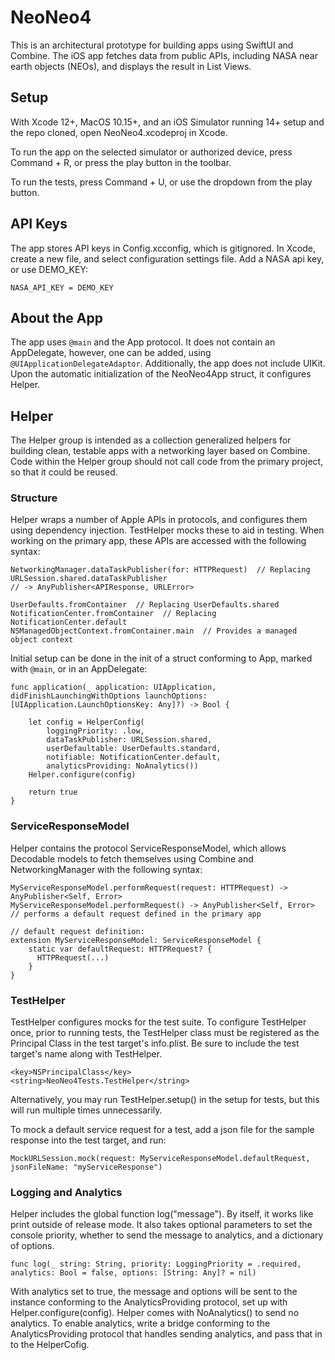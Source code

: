 # NeoNeo4

This is an architectural prototype for building apps using SwiftUI and Combine. The iOS app fetches data from public APIs, including NASA near earth objects (NEOs), and displays the result in List Views.

## Setup

With Xcode 12+, MacOS 10.15+, and an iOS Simulator running 14+ setup and the repo cloned, open NeoNeo4.xcodeproj in Xcode.

To run the app on the selected simulator or authorized device, press Command + R, or press the play button in the toolbar.

To run the tests, press Command + U, or use the dropdown from the play button.

## API Keys

The app stores API keys in Config.xcconfig, which is gitignored. In Xcode, create a new file, and select configuration settings file. Add a NASA api key, or use DEMO_KEY:

```
NASA_API_KEY = DEMO_KEY
```

## About the App

The app uses `@main` and the App protocol. It does not contain an AppDelegate, however, one can be added, using `@UIApplicationDelegateAdaptor`. Additionally, the app does not include UIKit. Upon the automatic initialization of the NeoNeo4App struct, it configures Helper.

## Helper

The Helper group is intended as a collection generalized helpers for building clean, testable apps with a networking layer based on Combine. Code within the Helper group should not call code from the primary project, so that it could be reused.

### Structure

Helper wraps a number of Apple APIs in protocols, and configures them using dependency injection. TestHelper mocks these to aid in testing. When working on the primary app, these APIs are accessed with the following syntax:

```
NetworkingManager.dataTaskPublisher(for: HTTPRequest)  // Replacing URLSession.shared.dataTaskPublisher
// -> AnyPublisher<APIResponse, URLError>

UserDefaults.fromContainer  // Replacing UserDefaults.shared
NotificationCenter.fromContainer  // Replacing NotificationCenter.default
NSManagedObjectContext.fromContainer.main  // Provides a managed object context
```

Initial setup can be done in the init of a struct conforming to App, marked with `@main`, or in an AppDelegate:
```
func application(_ application: UIApplication, didFinishLaunchingWithOptions launchOptions: [UIApplication.LaunchOptionsKey: Any]?) -> Bool {

    let config = HelperConfig(
        loggingPriority: .low,
        dataTaskPublisher: URLSession.shared,
        userDefaultable: UserDefaults.standard,
        notifiable: NotificationCenter.default,
        analyticsProviding: NoAnalytics())
    Helper.configure(config)

    return true
}
```

### ServiceResponseModel

Helper contains the protocol ServiceResponseModel, which allows Decodable models to fetch themselves using Combine and NetworkingManager with the following syntax:

```
MyServiceResponseModel.performRequest(request: HTTPRequest) -> AnyPublisher<Self, Error>
MyServiceResponseModel.performRequest() -> AnyPublisher<Self, Error>  // performs a default request defined in the primary app

// default request definition:
extension MyServiceResponseModel: ServiceResponseModel {
    static var defaultRequest: HTTPRequest? {
      HTTPRequest(...)
    }
}
```

### TestHelper

TestHelper configures mocks for the test suite. To configure TestHelper once, prior to running tests, the TestHelper class must be registered as the Principal Class in the test target's info.plist. Be sure to include the test target's name along with TestHelper.
```
<key>NSPrincipalClass</key>
<string>NeoNeo4Tests.TestHelper</string>
```

Alternatively, you may run TestHelper.setup() in the setup for tests, but this will run multiple times unnecessarily.

To mock a default service request for a test, add a json file for the sample response into the test target, and run:
```
MockURLSession.mock(request: MyServiceResponseModel.defaultRequest, jsonFileName: "myServiceResponse")
```

### Logging and Analytics

Helper includes the global function log("message"). By itself, it works like print outside of release mode. It also takes optional parameters to set the console priority, whether to send the message to analytics, and a dictionary of options.
```
func log(_ string: String, priority: LoggingPriority = .required, analytics: Bool = false, options: [String: Any]? = nil)
```

With analytics set to true, the message and options will be sent to the instance conforming to the AnalyticsProviding protocol, set up with Helper.configure(config). Helper comes with NoAnalytics() to send no analytics. To enable analytics, write a bridge conforming to the AnalyticsProviding protocol that handles sending analytics, and pass that in to the HelperCofig.
